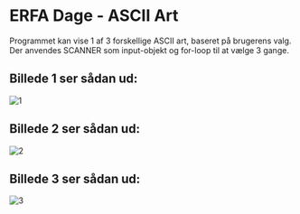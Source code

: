 # ERFA Dage - ASCII Art
Programmet kan vise 1 af 3 forskellige ASCII art, baseret på brugerens valg.
Der anvendes SCANNER som input-objekt og for-loop til at vælge 3 gange.

<h2>Billede 1 ser sådan ud:</h2>

![1](https://user-images.githubusercontent.com/89967372/132211286-7c198c26-83fd-4026-88d7-c38d3dd2cb8a.png)

<h2>Billede 2 ser sådan ud:</h2>

![2](https://user-images.githubusercontent.com/89967372/132211332-f24dc26e-7530-4ec6-816d-ce43e502fa5d.png)

<h2>Billede 3 ser sådan ud:</h2>

![3](https://user-images.githubusercontent.com/89967372/132211360-1b50ab15-95bc-4c2f-9dbf-94c93528d51c.png)
